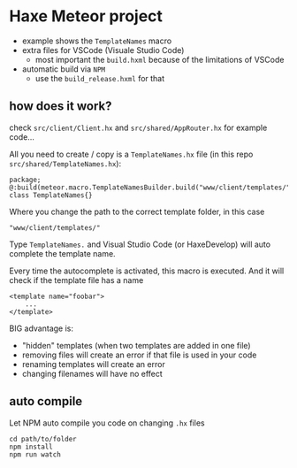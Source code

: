 # Haxe Meteor project

- example shows the `TemplateNames` macro
- extra files for VSCode (Visuale Studio Code)
	- most important the `build.hxml` because of the limitations of VSCode
- automatic build via `NPM`
	- use the `build_release.hxml` for that

## how does it work?

check `src/client/Client.hx` and `src/shared/AppRouter.hx` for example code...


All you need to create / copy is a `TemplateNames.hx` file (in this repo `src/shared/TemplateNames.hx`):

```
package;
@:build(meteor.macro.TemplateNamesBuilder.build("www/client/templates/"))
class TemplateNames{}
```

Where you change the path to the correct template folder, in this case

`"www/client/templates/"`

Type `TemplateNames.` and Visual Studio Code (or HaxeDevelop) will auto complete the template name.


Every time the autocomplete is activated, this macro is executed.
And it will check if the template file has a name

```
<template name="foobar">
	...
</template>
```

BIG advantage is:

- "hidden" templates (when two templates are added in one file)
- removing files will create an error if that file is used in your code
- renaming templates will create an error
- changing filenames will have no effect


## auto compile

Let NPM auto compile you code on changing `.hx` files

```
cd path/to/folder
npm install
npm run watch